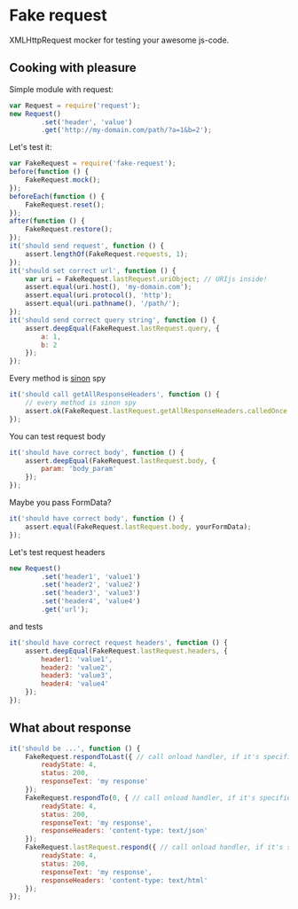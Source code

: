 Fake request
============

XMLHttpRequest mocker for testing your awesome js-code.

Cooking with pleasure
---------------------

Simple module with request:

```javascript
var Request = require('request');
new Request()
        .set('header', 'value')
        .get('http://my-domain.com/path/?a=1&b=2');
```

Let's test it:

```javascript
var FakeRequest = require('fake-request');
before(function () {
    FakeRequest.mock();
});
beforeEach(function () {
    FakeRequest.reset();
});
after(function () {
    FakeRequest.restore();
});
it('should send request', function () {
    assert.lengthOf(FakeRequest.requests, 1);
});
it('should set correct url', function () {
    var uri = FakeRequest.lastRequest.uriObject; // URIjs inside!
    assert.equal(uri.host(), 'my-domain.com');
    assert.equal(uri.protocol(), 'http');
    assert.equal(uri.pathname(), '/path/');
});
it('should send correct query string', function () {
    assert.deepEqual(FakeRequest.lastRequest.query, {
        a: 1,
        b: 2
    });
});
```

Every method is [sinon](http://sinonjs.org/docs/#spies) spy

```javascript
it('should call getAllResponseHeaders', function () {
    // every method is sinon spy
    assert.ok(FakeRequest.lastRequest.getAllResponseHeaders.calledOnce.withArgs('my-mega-header'));
});
```

You can test request body

```javascript
it('should have correct body', function () {
    assert.deepEqual(FakeRequest.lastRequest.body, {
        param: 'body_param' 
    });
});
```

Maybe you pass FormData? 

```javascript
it('should have correct body', function () {
    assert.equal(FakeRequest.lastRequest.body, yourFormData);
});
```

Let's test request headers

```javascript
new Request()
        .set('header1', 'value1')
        .set('header2', 'value2')
        .set('header3', 'value3')
        .set('header4', 'value4')
        .get('url');
```

and tests

```javascript
it('should have correct request headers', function () {
    assert.deepEqual(FakeRequest.lastRequest.headers, {
        header1: 'value1',
        header2: 'value2',
        header3: 'value3',
        header4: 'value4'
    });
});
```

What about response
-------------------

```javascript
it('should be ...', function () {
    FakeRequest.respondToLast({ // call onload handler, if it's specified
        readyState: 4,
        status: 200,
        responseText: 'my response'
    });
    FakeRequest.respondTo(0, { // call onload handler, if it's specified
        readyState: 4,
        status: 200,
        responseText: 'my response',
        responseHeaders: 'content-type: text/json'
    });
    FakeRequest.lastRequest.respond({ // call onload handler, if it's specified
        readyState: 4,
        status: 200,
        responseText: 'my response',
        responseHeaders: 'content-type: text/html'
    });
});
```